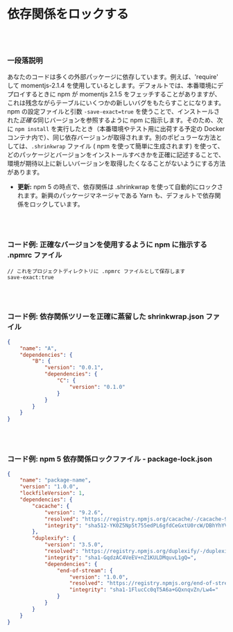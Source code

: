 # 依存関係をロックする

<br/><br/>

### 一段落説明

あなたのコードは多くの外部パッケージに依存しています。例えば、'require' して momentjs-2.1.4 を使用しているとします。デフォルトでは、本番環境にデプロイするときに npm が momentjs 2.1.5 をフェッチすることがありますが、これは残念ながらテーブルにいくつかの新しいバグをもたらすことになります。npm の設定ファイルと引数 ```-save-exact=true``` を使うことで、インストールされた*正確な*同じバージョンを参照するように npm に指示します。そのため、次に ```npm install``` を実行したとき（本番環境やテスト用に出荷する予定の Docker コンテナ内で）、同じ依存バージョンが取得されます。別のポピュラーな方法としては、`.shrinkwrap` ファイル ( npm を使って簡単に生成されます) を使って、どのパッケージとバージョンをインストールすべきかを正確に記述することで、環境が期待以上に新しいバージョンを取得したくなることがないようにする方法があります。

* **更新:** npm 5 の時点で、依存関係は .shrinkwrap を使って自動的にロックされます。新興のパッケージマネージャである Yarn も、デフォルトで依存関係をロックしています。

<br/><br/>

### コード例: 正確なバージョンを使用するように npm に指示する .npmrc ファイル

```npmrc
// これをプロジェクトディレクトリに .npmrc ファイルとして保存します
save-exact:true
```

<br/><br/>

### コード例: 依存関係ツリーを正確に蒸留した shrinkwrap.json ファイル

```json
{
    "name": "A",
    "dependencies": {
        "B": {
            "version": "0.0.1",
            "dependencies": {
                "C": {
                    "version": "0.1.0"
                }
            }
        }
    }
}
```

<br/><br/>

### コード例: npm 5 依存関係ロックファイル - package-lock.json

```json
{
    "name": "package-name",
    "version": "1.0.0",
    "lockfileVersion": 1,
    "dependencies": {
        "cacache": {
            "version": "9.2.6",
            "resolved": "https://registry.npmjs.org/cacache/-/cacache-9.2.6.tgz",
            "integrity": "sha512-YK0Z5Np5t755edPL6gfdCeGxtU0rcW/DBhYhYVDckT+7AFkCCtedf2zru5NRbBLFk6e7Agi/RaqTOAfiaipUfg=="
        },
        "duplexify": {
            "version": "3.5.0",
            "resolved": "https://registry.npmjs.org/duplexify/-/duplexify-3.5.0.tgz",
            "integrity": "sha1-GqdzAC4VeEV+nZ1KULDMquvL1gQ=",
            "dependencies": {
                "end-of-stream": {
                    "version": "1.0.0",
                    "resolved": "https://registry.npmjs.org/end-of-stream/-/end-of-stream-1.0.0.tgz",
                    "integrity": "sha1-1FlucCc0qT5A6a+GQxnqvZn/Lw4="
                }
            }
        }
    }
}
```

